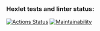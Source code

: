 ### Hexlet tests and linter status:
[![Actions Status](https://github.com/shreddedzac/frontend-project-44/workflows/hexlet-check/badge.svg)](https://github.com/shreddedzac/frontend-project-44/actions)
[![Maintainability](https://api.codeclimate.com/v1/badges/8555cee8a7e2d781a18b/maintainability)](https://codeclimate.com/github/shreddedzac/frontend-project-44/maintainability)